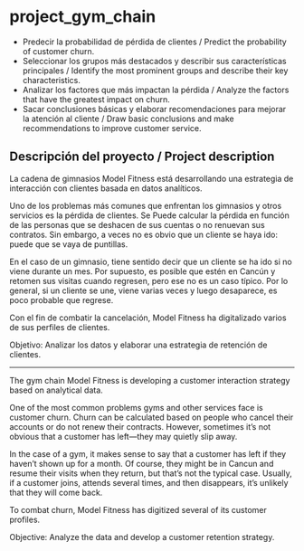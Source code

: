 # project_gym_chain
- Predecir la probabilidad de pérdida de clientes / Predict the probability of customer churn.
- Seleccionar los grupos más destacados y describir sus características principales / Identify the most prominent groups and describe their key characteristics.
- Analizar los factores que más impactan la pérdida / Analyze the factors that have the greatest impact on churn.
- Sacar conclusiones básicas y elaborar recomendaciones para mejorar la atención al cliente / Draw basic conclusions and make recommendations to improve customer service.

## Descripción del proyecto / Project description
La cadena de gimnasios Model Fitness está desarrollando una estrategia de interacción con clientes basada en datos analíticos.

Uno de los problemas más comunes que enfrentan los gimnasios y otros servicios es la pérdida de clientes. Se Puede calcular la pérdida en función de las personas que se deshacen de sus cuentas o no renuevan sus contratos. Sin embargo, a veces no es obvio que un cliente se haya ido: puede que se vaya de puntillas.

En el caso de un gimnasio, tiene sentido decir que un cliente se ha ido si no viene durante un mes. Por supuesto, es posible que estén en Cancún y retomen sus visitas cuando regresen, pero ese no es un caso típico. Por lo general, si un cliente se une, viene varias veces y luego desaparece, es poco probable que regrese.

Con el fin de combatir la cancelación, Model Fitness ha digitalizado varios de sus perfiles de clientes. 

Objetivo: Analizar los datos y elaborar una estrategia de retención de clientes.

---

The gym chain Model Fitness is developing a customer interaction strategy based on analytical data.

One of the most common problems gyms and other services face is customer churn. Churn can be calculated based on people who cancel their accounts or do not renew their contracts. However, sometimes it’s not obvious that a customer has left—they may quietly slip away.

In the case of a gym, it makes sense to say that a customer has left if they haven’t shown up for a month. Of course, they might be in Cancun and resume their visits when they return, but that’s not the typical case. Usually, if a customer joins, attends several times, and then disappears, it’s unlikely that they will come back.

To combat churn, Model Fitness has digitized several of its customer profiles.

Objective: Analyze the data and develop a customer retention strategy.
